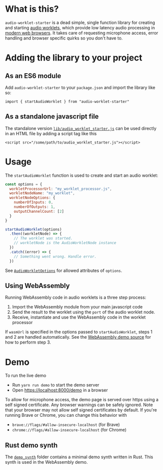 # What is this?

`audio-worklet-starter` is a dead simple, single function library for creating and starting [audio worklets](https://developer.mozilla.org/en-US/docs/Web/API/AudioWorkletNode), which provide low latency audio processing in [modern web browsers](https://caniuse.com/?search=AudioWorklet). It takes care of requesting microphone access, error handling and browser specific quirks so you don't have to.

# Adding the library to your project

## As an ES6 module

Add `audio-worklet-starter` to your `package.json` and import the library like so:

```import { startAudioWorklet } from "audio-worklet-starter"```

## As a standalone javascript file

The standalone version [`lib/audio_worklet_starter.js`](lib/audio_worklet_starter.js) can be used directly in an HTML file by adding a script tag like this

```<script src="/some/path/to/audio_worklet_starter.js"></script>```

# Usage

The `startAudioWorklet` function is used to create and start an audio worklet:

```javascript
const options = {
  workletProcessorUrl: "my_worklet_processor.js",
  workletNodeName: "my_worklet",
  workletNodeOptions: {
    numberOfInputs: 0,
    numberOfOutputs: 1,
    outputChannelCount: [2]
  }
}

startAudioWorklet(options)
  .then((workletNode) => {
    // The worklet was started.
    // workletNode is the AudioWorkletNode instance
  })
  .catch((error) => {
    // Something went wrong. Handle error.
  })
```

See [`AudioWorkletOptions`](src/index.ts#L37) for allowed attributes of `options`.

## Using WebAssembly

Running WebAssembly code in audio worklets is a three step process:

1. Import the WebAssembly module from your main javascript code
2. Send the result to the worklet using the `port` of the audio worklet node.
3. Receive, instantiate and use the WebAssembly code in the worklet processor

If `wasmUrl` is specified in the options passed to `startAudioWorklet`,  steps 1 and 2 are handled automatically. See the [WebAssembly demo source](demo/demo_wasm_processor.js) for how to perform step 3.

# Demo

To run the live demo

* Run `yarn run demo` to start the demo server
* Open [https://localhost:8000/demo](https://localhost:8000/demo) in a browser

To allow for microphone access, the demo page is served over https using a self signed certificate. Any browser warnings can be safely ignored. Note that your browser may not allow self signed certificates by default. If you're running Brave or Chrome, you can change this behavior with

* `brave://flags/#allow-insecure-localhost` (for Brave)
* `chrome://flags/#allow-insecure-localhost` (for Chrome)

## Rust demo synth

The [`demo_synth`](demo_synth) folder contains a minimal demo synth written in Rust. This synth is used in the WebAssembly demo.